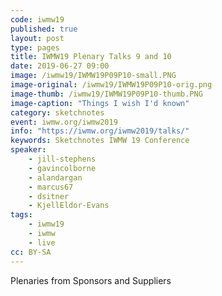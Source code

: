 ```yaml
---
code: iwmw19
published: true
layout: post
type: pages
title: IWMW19 Plenary Talks 9 and 10
date: 2019-06-27 09:00
image: /iwmw19/IWMW19P09P10-small.PNG
image-original: /iwmw19/IWMW19P09P10-orig.png
image-thumb: /iwmw19/IWMW19P09P10-thumb.PNG
image-caption: "Things I wish I'd known"
category: sketchnotes
event: iwmw.org/iwmw2019
info: "https://iwmw.org/iwmw2019/talks/"
keywords: Sketchnotes IWMW 19 Conference
speaker: 
    - jill-stephens
    - gavincolborne
    - alandargan
    - marcus67
    - dsitner
    - KjellEldor-Evans
tags:
    - iwmw19
    - iwmw
    - live
cc: BY-SA
---
```

Plenaries from Sponsors and Suppliers
